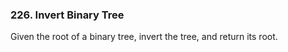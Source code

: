 ### 226. Invert Binary Tree

Given the root of a binary tree, invert the tree, and return its root.
